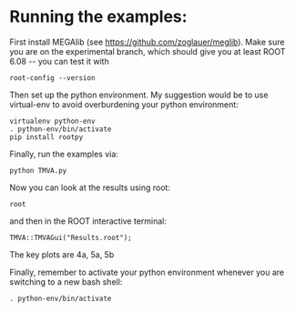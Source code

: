 # Running the examples:

First install MEGAlib (see https://github.com/zoglauer/meglib). Make sure you are on the experimental branch, which should give you at least ROOT 6.08 -- you can test it with 
```
root-config --version
```
Then set up the python environment. My suggestion would be to use virtual-env to avoid overburdening your python environment:
```
virtualenv python-env
. python-env/bin/activate
pip install rootpy
```

Finally, run the examples via:
```
python TMVA.py
```

Now you can look at the results using root:
```
root
```
and then in the ROOT interactive terminal:
```
TMVA::TMVAGui("Results.root");
```
The key plots are 4a, 5a, 5b


Finally, remember to activate your python environment whenever you are switching to a new bash shell:
```
. python-env/bin/activate
```

